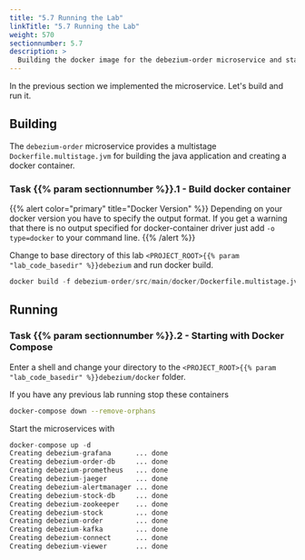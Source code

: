 ```yaml
---
title: "5.7 Running the Lab"
linkTitle: "5.7 Running the Lab"
weight: 570
sectionnumber: 5.7
description: >
  Building the docker image for the debezium-order microservice and start the environment.
---
```


In the previous section we implemented the microservice. Let's build and run it.


## Building

The `debezium-order` microservice provides a multistage `Dockerfile.multistage.jvm` for building the java application and creating a docker container.


### Task {{% param sectionnumber %}}.1 - Build docker container

{{% alert color="primary" title="Docker Version" %}}
Depending on your docker version you have to specify the output format. If you get a warning that there is no output specified for docker-container driver just add `-o type=docker` to your command line.
{{% /alert %}}

Change to base directory of this lab `<PROJECT_ROOT>{{% param "lab_code_basedir" %}}debezium` and run docker build.

```s
docker build -f debezium-order/src/main/docker/Dockerfile.multistage.jvm -t {{% param "image_prefix" %}}debezium-order:latest debezium-order
```


## Running


### Task {{% param sectionnumber %}}.2 - Starting with Docker Compose

Enter a shell and change your directory to the `<PROJECT_ROOT>{{% param "lab_code_basedir" %}}debezium/docker` folder.

If you have any previous lab running stop these containers
```bash
docker-compose down --remove-orphans
```

Start the microservices with

```s
docker-compose up -d
Creating debezium-grafana      ... done
Creating debezium-order-db     ... done
Creating debezium-prometheus   ... done
Creating debezium-jaeger       ... done
Creating debezium-alertmanager ... done
Creating debezium-stock-db     ... done
Creating debezium-zookeeper    ... done
Creating debezium-stock        ... done
Creating debezium-order        ... done
Creating debezium-kafka        ... done
Creating debezium-connect      ... done
Creating debezium-viewer       ... done
```